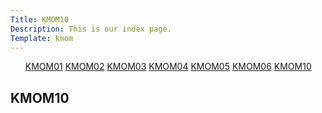 ```yaml
---
Title: KMOM10
Description: This is our index page.
Template: kmom
---
```

<div class="leftMenue">
<ul>
<a href="%base_url%?report/kmom01">KMOM01</a>
<a href="%base_url%?report/kmom02">KMOM02</a>
<a href="%base_url%?report/kmom03">KMOM03</a>
<a href="%base_url%?report/kmom04">KMOM04</a>
<a href="%base_url%?report/kmom05">KMOM05</a>
<a href="%base_url%?report/kmom06">KMOM06</a>
<a class="active" href="%base_url%?report/kmom10">KMOM10</a>
</ul>
</div>

<div class="rightText">

<h2>KMOM10</h2>

</div>
